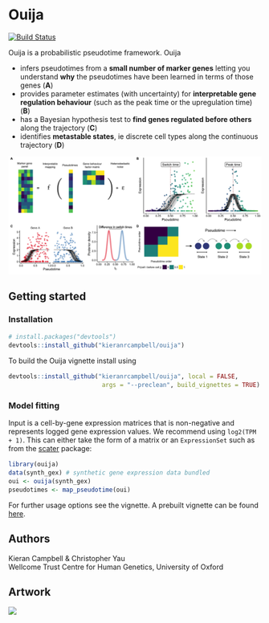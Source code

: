 # Ouija

[![Build Status](https://travis-ci.org/kieranrcampbell/ouija.svg?branch=master)](https://travis-ci.org/kieranrcampbell/ouija)


Ouija is a probabilistic pseudotime framework. Ouija 

* infers pseudotimes from a **small number of marker genes** letting you understand **why** the pseudotimes have been learned in terms of those genes (**A**)
* provides parameter estimates (with uncertainty) for **interpretable gene regulation behaviour** (such as the peak time or the upregulation time) (**B**)
* has a Bayesian hypothesis test to **find genes regulated before others** along the trajectory (**C**)
* identifies **metastable states**, ie discrete cell types along the continuous trajectory (**D**)

<img src="inst/www/fig_main.png" width="600"/>


## Getting started

### Installation

```r
# install.packages("devtools")
devtools::install_github("kieranrcampbell/ouija")
```

To build the Ouija vignette install using

```r
devtools::install_github("kieranrcampbell/ouija", local = FALSE, 
                          args = "--preclean", build_vignettes = TRUE)
```

### Model fitting

Input is a cell-by-gene expression matrices that is non-negative and represents logged gene expression values. We recommend using `log2(TPM + 1)`. This can either take the form of a matrix or an `ExpressionSet` such as from the [scater](https://bioconductor.org/packages/release/bioc/html/scater.html) package:

```r
library(ouija)
data(synth_gex) # synthetic gene expression data bundled
oui <- ouija(synth_gex)
pseudotimes <- map_pseudotime(oui)
```

For further usage options see the vignette. A prebuilt vignette can be found [here](http://kieranrcampbell.github.io/ouija).


## Authors

Kieran Campbell & Christopher Yau  
Wellcome Trust Centre for Human Genetics, University of Oxford

## Artwork

<img src="inst/www/chris_ouija.jpg" width="500"/>



